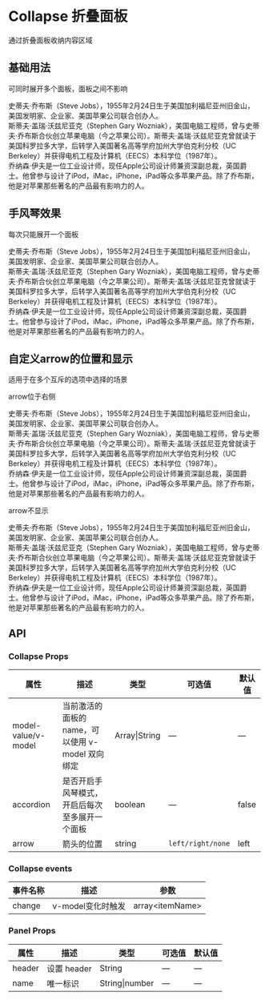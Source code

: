 # Collapse 折叠面板

通过折叠面板收纳内容区域

## 基础用法

可同时展开多个面板，面板之间不影响

<div class="demo-block">
    <ivy-collapse v-model="value" @change="handleClick">
        <ivy-collapse-item header="史蒂夫·乔布斯">
            <div>
                史蒂夫·乔布斯（Steve
                Jobs），1955年2月24日生于美国加利福尼亚州旧金山，美国发明家、企业家、美国苹果公司联合创办人。
            </div>
        </ivy-collapse-item>
        <ivy-collapse-item header="盖瑞·沃兹尼亚克">
            <div>
                斯蒂夫·盖瑞·沃兹尼亚克（Stephen Gary
                Wozniak），美国电脑工程师，曾与史蒂夫·乔布斯合伙创立苹果电脑（今之苹果公司）。斯蒂夫·盖瑞·沃兹尼亚克曾就读于美国科罗拉多大学，后转学入美国著名高等学府加州大学伯克利分校（UC
                Berkeley）并获得电机工程及计算机（EECS）本科学位（1987年）。
            </div>
        </ivy-collapse-item>
        <ivy-collapse-item header="乔纳森·伊夫">
            <div>
                乔纳森·伊夫是一位工业设计师，现任Apple公司设计师兼资深副总裁，英国爵士。他曾参与设计了iPod，iMac，iPhone，iPad等众多苹果产品。除了乔布斯，他是对苹果那些著名的产品最有影响力的人。
            </div>
        </ivy-collapse-item>
    </ivy-collapse>
</div>

## 手风琴效果

每次只能展开一个面板

<div class="demo-block">
    <ivy-collapse
        v-model="value1"
        accordion
        @change="handleClick"
    >
        <ivy-collapse-item header="史蒂夫·乔布斯">
            <div>
                史蒂夫·乔布斯（Steve
                Jobs），1955年2月24日生于美国加利福尼亚州旧金山，美国发明家、企业家、美国苹果公司联合创办人。
            </div>
        </ivy-collapse-item>
        <ivy-collapse-item header="盖瑞·沃兹尼亚克">
            <div>
                斯蒂夫·盖瑞·沃兹尼亚克（Stephen Gary
                Wozniak），美国电脑工程师，曾与史蒂夫·乔布斯合伙创立苹果电脑（今之苹果公司）。斯蒂夫·盖瑞·沃兹尼亚克曾就读于美国科罗拉多大学，后转学入美国著名高等学府加州大学伯克利分校（UC
                Berkeley）并获得电机工程及计算机（EECS）本科学位（1987年）。
            </div>
        </ivy-collapse-item>
        <ivy-collapse-item header="乔纳森·伊夫">
            <div>
                乔纳森·伊夫是一位工业设计师，现任Apple公司设计师兼资深副总裁，英国爵士。他曾参与设计了iPod，iMac，iPhone，iPad等众多苹果产品。除了乔布斯，他是对苹果那些著名的产品最有影响力的人。
            </div>
        </ivy-collapse-item>
    </ivy-collapse>
</div>

## 自定义arrow的位置和显示

适用于在多个互斥的选项中选择的场景

<div class="demo-block">
    <p>arrow位于右侧</p>
    <ivy-collapse v-model="value2" accordion arrow="right">
        <ivy-collapse-item header="史蒂夫·乔布斯">
            <div>
                史蒂夫·乔布斯（Steve
                Jobs），1955年2月24日生于美国加利福尼亚州旧金山，美国发明家、企业家、美国苹果公司联合创办人。
            </div>
        </ivy-collapse-item>
        <ivy-collapse-item header="盖瑞·沃兹尼亚克">
            <div>
                斯蒂夫·盖瑞·沃兹尼亚克（Stephen Gary
                Wozniak），美国电脑工程师，曾与史蒂夫·乔布斯合伙创立苹果电脑（今之苹果公司）。斯蒂夫·盖瑞·沃兹尼亚克曾就读于美国科罗拉多大学，后转学入美国著名高等学府加州大学伯克利分校（UC
                Berkeley）并获得电机工程及计算机（EECS）本科学位（1987年）。
            </div>
        </ivy-collapse-item>
        <ivy-collapse-item header="乔纳森·伊夫">
            <div>
                乔纳森·伊夫是一位工业设计师，现任Apple公司设计师兼资深副总裁，英国爵士。他曾参与设计了iPod，iMac，iPhone，iPad等众多苹果产品。除了乔布斯，他是对苹果那些著名的产品最有影响力的人。
            </div>
        </ivy-collapse-item>
    </ivy-collapse>
    <p>arrow不显示</p>
    <ivy-collapse v-model="value3" accordion arrow="none">
        <ivy-collapse-item header="史蒂夫·乔布斯">
            <div>
                史蒂夫·乔布斯（Steve
                Jobs），1955年2月24日生于美国加利福尼亚州旧金山，美国发明家、企业家、美国苹果公司联合创办人。
            </div>
        </ivy-collapse-item>
        <ivy-collapse-item header="盖瑞·沃兹尼亚克">
            <div>
                斯蒂夫·盖瑞·沃兹尼亚克（Stephen Gary
                Wozniak），美国电脑工程师，曾与史蒂夫·乔布斯合伙创立苹果电脑（今之苹果公司）。斯蒂夫·盖瑞·沃兹尼亚克曾就读于美国科罗拉多大学，后转学入美国著名高等学府加州大学伯克利分校（UC
                Berkeley）并获得电机工程及计算机（EECS）本科学位（1987年）。
            </div>
        </ivy-collapse-item>
        <ivy-collapse-item header="乔纳森·伊夫">
            <div>
                乔纳森·伊夫是一位工业设计师，现任Apple公司设计师兼资深副总裁，英国爵士。他曾参与设计了iPod，iMac，iPhone，iPad等众多苹果产品。除了乔布斯，他是对苹果那些著名的产品最有影响力的人。
            </div>
        </ivy-collapse-item>
    </ivy-collapse>
</div>

## API

### Collapse Props

| 属性| 描述 | 类型 | 可选值 | 默认值 |
|-|-|-|-|-|
|model-value/v-model|当前激活的面板的 name，可以使用 v-model 双向绑定|Array\|String|—|—|
|accordion|是否开启手风琴模式，开启后每次至多展开一个面板|boolean|—|false|
|arrow|箭头的位置|string|`left/right/none`|left|

### Collapse events

|事件名称|描述|参数|
|-|-|-|
|change|v-model变化时触发|array\<itemName\>|

### Panel Props

| 属性| 描述 | 类型 | 可选值 | 默认值 |
|-|-|-|-|-|
|header|设置 header|String|—|—|
|name|唯一标识|String\|number|—|—|

<script>
export default {
    data() {
        return {
            value: [2],
            value1: '0',
            value2: '1',
            value3: '2',
            status: true,
            collapseEvents: [
                {
                    parameter: 'change',
                    explain:
                        '切换面板时触发，返回已展开的面板的key，格式为数组',
                    type: 'Array | String',
                    optionalValue: '-',
                    defaultValue: '[]/null',
                },
            ],
            panelProps: [
                {
                    parameter: 'name',
                    explain: '标题',
                    type: 'String',
                    optionalValue: '-',
                    defaultValue: '',
                },
            ],
        };
    },
    methods: {
        handleClick() {},
    },
};
</script>
